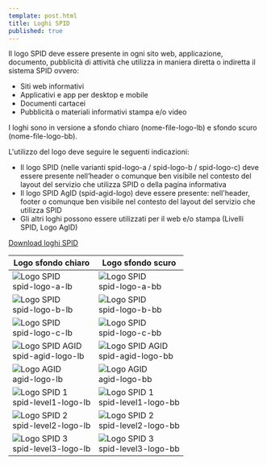 ```yaml
---
template: post.html
title: Loghi SPID
published: true
---
```


Il logo SPID deve essere presente in ogni sito web, applicazione, documento, pubblicità di
attività che utilizza in maniera diretta o indiretta il sistema SPID ovvero:

- Siti web informativi
- Applicativi e app per desktop e mobile
- Documenti cartacei
- Pubblicità o materiali informativi stampa e/o video

I loghi sono in versione a sfondo chiaro (nome-file-logo-lb) e
sfondo scuro (nome-file-logo-bb).

L'utilizzo del logo deve seguire le seguenti indicazioni:

- Il logo SPID (nelle varianti spid-logo-a / spid-logo-b / spid-logo-c) deve essere presente nell’header o comunque ben visibile nel contesto del layout del servizio che utilizza SPID o della pagina informativa
- Il logo SPID AgID (spid-agid-logo) deve essere presente: nell'header, footer o comunque ben visibile nel contesto del layout del servizio che utilizza SPID
- Gli altri loghi possono essere utilizzati per il web e/o stampa (Livelli SPID, Logo AgID)

[Download loghi SPID](https://github.com/italia/spid-graphics/releases/latest)

<table class="table table-bordered table-striped">
  <thead>
    <tr>
      <th>Logo sfondo chiaro</th>
      <th>Logo sfondo scuro</th>
    </tr>
  </thead>
  <tbody>
    <tr>
      <td class="td-lb"><img src="https://cdn.rawgit.com/italia/spid-graphics/master/spid-logos/spid-logo-a-lb.png" alt="Logo SPID" class="img-table" /><br />spid-logo-a-lb</td>
      <td class="td-bb"><img src="https://cdn.rawgit.com/italia/spid-graphics/master/spid-logos/spid-logo-a-bb.png" alt="Logo SPID" class="img-table" /><br />spid-logo-a-bb</td>
    </tr>
    <tr>
      <td class="td-lb"><img src="https://cdn.rawgit.com/italia/spid-graphics/master/spid-logos/spid-logo-b-lb.png" alt="Logo SPID" class="img-table" /><br />spid-logo-b-lb</td>
      <td class="td-bb"><img src="https://cdn.rawgit.com/italia/spid-graphics/master/spid-logos/spid-logo-b-bb.png" alt="Logo SPID" class="img-table" /><br />spid-logo-b-bb</td>
    </tr>
    <tr>
      <td class="td-lb"><img src="https://cdn.rawgit.com/italia/spid-graphics/master/spid-logos/spid-logo-c-lb.png" alt="Logo SPID" class="img-table" /><br />spid-logo-c-lb</td>
      <td class="td-bb"><img src="https://cdn.rawgit.com/italia/spid-graphics/master/spid-logos/spid-logo-c-bb.png" alt="Logo SPID" class="img-table" /><br />spid-logo-c-bb</td>
    </tr>
    <tr>
      <td class="td-lb"><img src="https://cdn.rawgit.com/italia/spid-graphics/master/spid-logos/spid-agid-logo-lb.png" alt="Logo SPID AGID" class="img-table" /><br />spid-agid-logo-lb</td>
      <td class="td-bb"><img src="https://cdn.rawgit.com/italia/spid-graphics/master/spid-logos/spid-agid-logo-bb.png" alt="Logo SPID AGID" class="img-table" /><br />spid-agid-logo-bb</td>
    </tr>
    <tr>
      <td class="td-lb"><img src="https://cdn.rawgit.com/italia/spid-graphics/master/spid-logos/agid-logo-lb.png" alt="Logo AGID" class="img-table" /><br />agid-logo-lb</td>
      <td class="td-bb"><img src="https://cdn.rawgit.com/italia/spid-graphics/master/spid-logos/agid-logo-bb.png" alt="Logo AGID" class="img-table" /><br />agid-logo-bb</td>
    </tr>
    <tr>
      <td class="td-lb"><img src="https://cdn.rawgit.com/italia/spid-graphics/master/spid-logos/spid-level1-logo-lb.png" alt="Logo SPID 1" class="img-table" /><br />spid-level1-logo-lb</td>
      <td class="td-bb"><img src="https://cdn.rawgit.com/italia/spid-graphics/master/spid-logos/spid-level1-logo-bb.png" alt="Logo SPID 1" class="img-table" /><br />spid-level1-logo-bb</td>
    </tr>
    <tr>
      <td class="td-lb"><img src="https://cdn.rawgit.com/italia/spid-graphics/master/spid-logos/spid-level2-logo-lb.png" alt="Logo SPID 2" class="img-table" /><br />spid-level2-logo-lb</td>
      <td class="td-bb"><img src="https://cdn.rawgit.com/italia/spid-graphics/master/spid-logos/spid-level2-logo-bb.png" alt="Logo SPID 2" class="img-table" /><br />spid-level2-logo-bb</td>
    </tr>
    <tr>
      <td class="td-lb"><img src="https://cdn.rawgit.com/italia/spid-graphics/master/spid-logos/spid-level3-logo-lb.png" alt="Logo SPID 3" class="img-table" /><br />spid-level3-logo-lb</td>
      <td class="td-bb"><img src="https://cdn.rawgit.com/italia/spid-graphics/master/spid-logos/spid-level3-logo-bb.png" alt="Logo SPID 3" class="img-table" /><br />spid-level3-logo-bb</td>
    </tr>
  </tbody>
</table>
